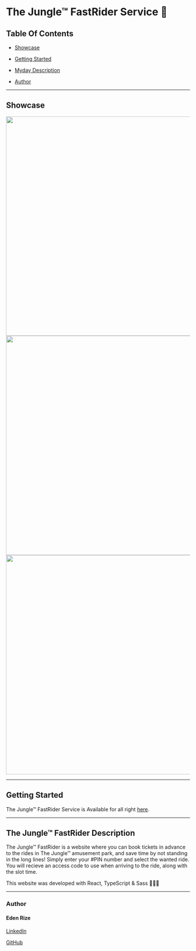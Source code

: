 #  The Jungle™ FastRider Service 🎡


## Table Of Contents


* [Showcase](#showcase)
  
* [Getting Started](#start)
  
* [Myday Description](#desc)
  
* [Author](#author)
<hr />


## <a id="showcase" /> Showcase


<img width="600px" src="https://res.cloudinary.com/dkvliixzt/image/upload/v1711449550/Screenshot_2024-03-26_123900_kujg19.png" />
<img width="600px"  src="https://res.cloudinary.com/dkvliixzt/image/upload/v1711449576/Screenshot_2024-03-26_123926_dacas8.png" />
<img width="600px"  src="https://res.cloudinary.com/dkvliixzt/image/upload/v1711450012/Screenshot_2024-03-26_124642_kd7buu.png" />
<hr />

## <a id="start" /> Getting Started

The Jungle™ FastRider Service is Available for all right <a href="https://the-jungle-fastrider.netlify.app/" target="_blank">here</a>.
<hr />


## <a id="desc" /> The Jungle™ FastRider Description

The Jungle™ FastRider is a website where you can book tickets in advance to the rides in The Jungle™ amusement park, and save time by not standing in the long lines!
Simply enter your #PIN number and select the wanted ride. You will recieve an access code to use when arriving to the ride, along with the slot time.

This website was developed with React, TypeScript & Sass 👩🏻‍💻
<hr />


### Author

#### Eden Rize

[LinkedIn](https://www.linkedin.com/in/eden-rize-9476541b7/)

[GitHub](https://github.com/EdenRize)



